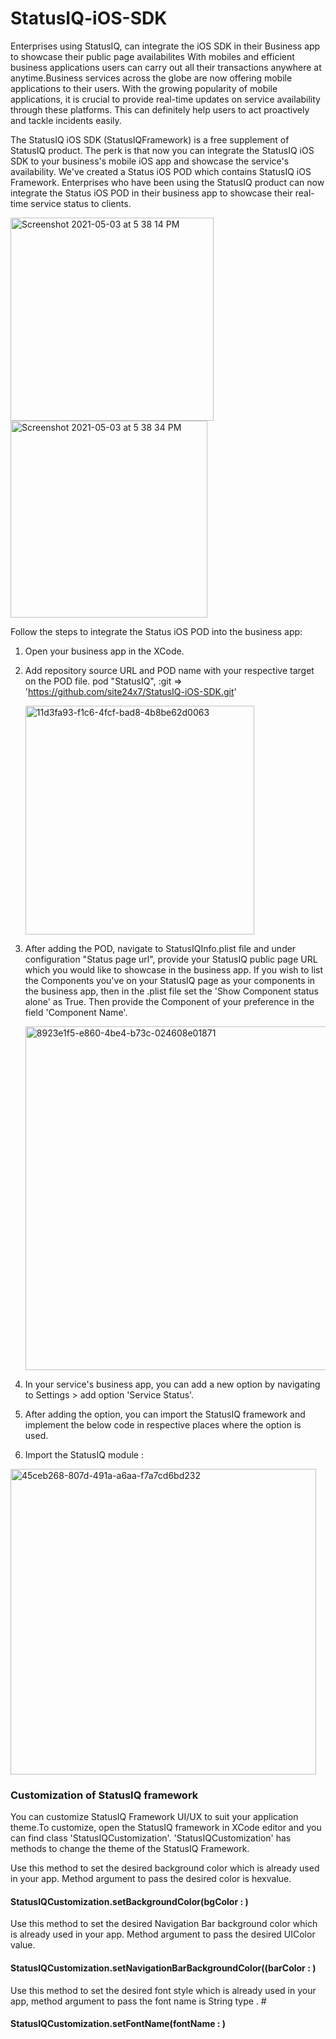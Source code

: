 # StatusIQ-iOS-SDK
Enterprises using StatusIQ, can integrate the iOS SDK in their Business app to showcase their public page availabilites
With mobiles and efficient business applications users can carry out all their transactions anywhere at anytime.Business services across the globe are now offering mobile applications to their users. With the growing popularity of mobile applications, it is crucial to provide real-time updates on service availability through these platforms. This can definitely help users to act proactively and tackle incidents easily.

The StatusIQ iOS SDK (StatusIQFramework) is a free supplement of StatusIQ product. The perk is that now you can integrate the StatusIQ iOS SDK to your business's mobile iOS app and showcase the service's availability. We've created a Status iOS POD which contains StatusIQ iOS Framework. Enterprises who have been using the StatusIQ product can now  integrate the Status iOS POD in their business app to showcase their real-time  service status to clients.


<img width="325" alt="Screenshot 2021-05-03 at 5 38 14 PM" src="https://user-images.githubusercontent.com/6861082/116874232-9a304c00-ac36-11eb-80a7-fe509bb785f0.png">      		<img width="315" alt="Screenshot 2021-05-03 at 5 38 34 PM" src="https://user-images.githubusercontent.com/6861082/116874296-ba600b00-ac36-11eb-8e5f-a0ed6897c85a.png">




Follow the steps to integrate the Status iOS POD into the business app:

1. Open your business app in the XCode. 
2. Add repository source URL and POD name with your respective target on the POD file. 
	pod "StatusIQ", :git => 'https://github.com/site24x7/StatusIQ-iOS-SDK.git'
				
	<img width="366" alt="11d3fa93-f1c6-4fcf-bad8-4b8be62d0063" src="https://user-images.githubusercontent.com/6861082/116873005-93a0d500-ac34-11eb-9360-5c162366e325.png">
3. After adding the  POD, navigate to StatusIQInfo.plist file and under configuration "Status page url", provide  your StatusIQ public page URL which you would like to showcase in the business app.  If you wish to list the Components you've on your StatusIQ page as your components in the business app, then in the .plist file set the 'Show Component status alone' as True. Then provide the Component of your preference in the field 'Component Name'.
	
	<img width="550" alt="8923e1f5-e860-4be4-b73c-024608e01871" src="https://user-images.githubusercontent.com/6861082/116873587-9223dc80-ac35-11eb-8b03-9c77be23b207.png">


4. In your service's business app, you can add a new option by navigating to Settings  > add option 'Service Status'. 
5. After adding the option, you can import the StatusIQ framework and implement the below code in respective places  where the option is used.
6. Import the StatusIQ module :
<img width="489" alt="45ceb268-807d-491a-a6aa-f7a7cd6bd232" src="https://user-images.githubusercontent.com/6861082/116873676-b384c880-ac35-11eb-9675-7af4414cd82c.png">
  


### Customization of StatusIQ framework 


You can customize  StatusIQ Framework UI/UX to suit your application theme.To customize,  open the StatusIQ framework in XCode editor and you can find class 'StatusIQCustomization'. 'StatusIQCustomization' has methods to change the theme of the StatusIQ Framework.

Use this method to set the desired background color which is already used in your app. Method argument to pass the desired color is hexvalue. 
#### StatusIQCustomization.setBackgroundColor(bgColor : <hexvalue>)

Use this method to set the desired Navigation Bar background color which is already used in your app. Method argument to pass the desired UIColor value. 
#### StatusIQCustomization.setNavigationBarBackgroundColor((barColor : <UIColor>)

Use this method to set the desired font style which is already used in your app, method argument to pass the font name is String type . # 
#### StatusIQCustomization.setFontName(fontName : <String>)








